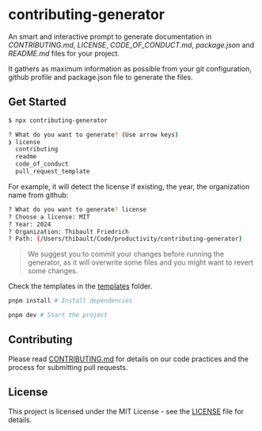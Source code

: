 # contributing-generator

An smart and interactive prompt to generate documentation in _CONTRIBUTING.md_, _LICENSE_, _CODE_OF_CONDUCT.md_, _package.json_ and _README.md_ files for your project.

It gathers as maximum information as possible from your git configuration, github profile and package.json file to generate the files.

## Get Started

```bash
$ npx contributing-generator

? What do you want to generate? (Use arrow keys)
❯ license
  contributing
  readme
  code_of_conduct
  pull_request_template
```

For example, it will detect the license if existing, the year, the organization name from github:

```bash
? What do you want to generate? license
? Choose a license: MIT
? Year: 2024
? Organization: Thibault Friedrich
? Path: (/Users/thibault/Code/productivity/contributing-generator)
```

> We suggest you to commit your changes before running the generator, as it will overwrite some files and you might want to revert some changes.

Check the templates in the [templates](./templates) folder.

```bash
pnpm install # Install dependencies

pnpm dev # Start the project
```

## Contributing

Please read [CONTRIBUTING.md](CONTRIBUTING.md) for details on our code practices and the process for submitting pull requests.

## License

This project is licensed under the MIT License - see the [LICENSE](LICENSE) file for details.

